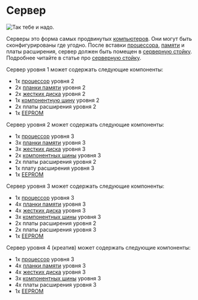 # Сервер

![Так тебе и надо.](oredict:oc:server1)

Серверы это форма самых продвинутых [компьютеров](../general/computer.md). Они могут быть сконфигурированы где угодно. После вставки [процессора](cpu1.md), [памяти](ram1.md) и платы расширения, сервер должен быть помещен в [серверную стойку](../block/rack.md). Подробнее читайте в статье про [серверную стойку](../block/rack.md).

Сервер уровня 1 может содержать следующие компоненты:
- 1x [процессор](cpu2.md) уровня 2
- 2x [планки памяти](ram3.md) уровня 2
- 2x [жестких диска](hdd2.md) уровня 2
- 1x [компонентную шину](componentBus2.md) уровня 2
- 2x платы расширения уровня 2
- 1x [EEPROM](eeprom.md)

Сервер уровня 2 может содержать следующие компоненты:
- 1x [процессор](cpu2.md) уровня 3
- 3x [планки памяти](ram5.md) уровня 3
- 3x [жестких диска](hdd3.md) уровня 3
- 2x [компонентных шины](componentBus3.md) уровня 3
- 2x платы расширения уровня 2
- 1x плату расширения уровня 3
- 1x [EEPROM](eeprom.md)

Сервер уровня 3 может содержать следующие компоненты:
- 1x [процессор](cpu2.md) уровня 3
- 4x [планки памяти](ram5.md) уровня 3
- 4x [жестких диска](hdd3.md) уровня 3
- 3x [компонентных шины](componentBus3.md) уровня 3
- 2x платы расширения уровня 2
- 2x платы расширения уровня 3
- 1x [EEPROM](eeprom.md)

Сервер уровня 4 (креатив) может содержать следующие компоненты:
- 1x [процессор](cpu2.md) уровня 3
- 4x [планки памяти](ram5.md) уровня 3
- 4x [жестких диска](hdd3.md) уровня 3
- 3x [компонентных шины](componentBus3.md) уровня 3
- 4x платы расширения уровня 3
- 1x [EEPROM](eeprom.md)
